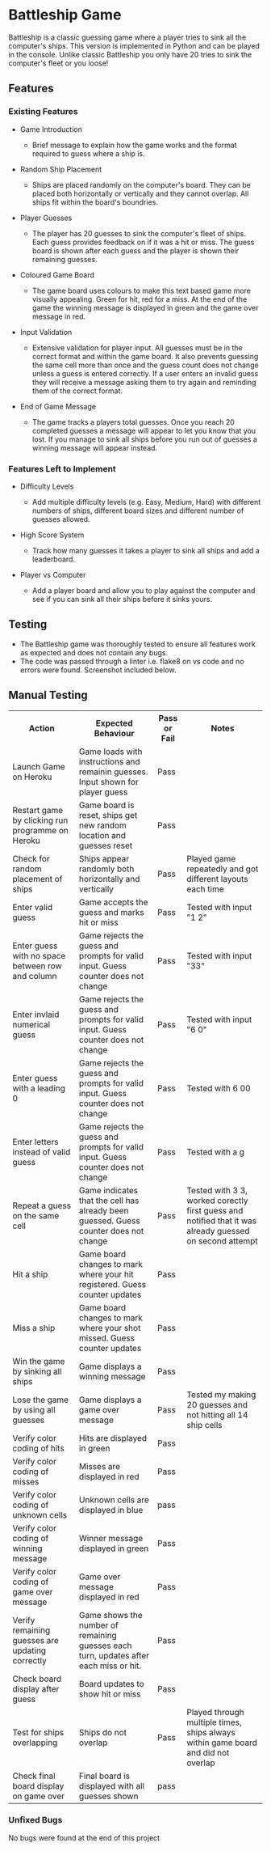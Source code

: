 # Battleship Game

Battleship is a classic guessing game where a player tries to sink all the computer's ships. This version is implemented in Python and can be played in the console. Unlike classic Battleship you only have 20 tries to sink the computer's fleet or you loose!

## Features

### Existing Features

- Game Introduction
    - Brief message to explain how the game works and the format required to guess where a ship is.

- Random Ship Placement
    - Ships are placed randomly on the computer's board. They can be placed both horizontally or vertically and they cannot overlap. All ships fit within the board's boundries.

- Player Guesses
    - The player has 20 guesses to sink the computer's fleet of ships. Each guess provides feedback on if it was a hit or miss. The guess board is shown after each guess and the player is shown their remaining guesses.

- Coloured Game Board
    - The game board uses colours to make this text based game more visually appealing. Green for hit, red for a miss. At the end of the game the winning message is displayed in green and the game over message in red.

- Input Validation
    - Extensive validation for player input. All guesses must be in the correct format and within the game board. It also prevents guessing the same cell more than once and the guess count does not change unless a guess is entered correctly. If a user enters an invalid guess they will receive a message asking them to try again and reminding them of the correct format.

- End of Game Message
    - The game tracks a players total guesses. Once you reach 20 completed guesses a message will appear to let you know that you lost. If you manage to sink all ships before you run out of guesses a winning message will appear instead.

### Features Left to Implement
 - Difficulty Levels
    -  Add multiple difficulty levels (e.g. Easy, Medium, Hard) with different numbers of ships, different board sizes and different number of guesses allowed.

 - High Score System
    - Track how many guesses it takes a player to sink all ships and add a leaderboard.

 - Player vs Computer
    - Add a player board and allow you to play against the computer and see if you can sink all their ships before it sinks yours.

## Testing
  -  The Battleship game was thoroughly tested to ensure all features work as expected and does not contain any bugs. 
  - The code was passed through a linter i.e. flake8 on vs code and no errors were found. Screenshot included below.

## Manual Testing

<table>
  <tr>
        <th>Action</th>
        <th>Expected Behaviour</th>
        <th>Pass or Fail</th>
        <th>Notes</th>
  </tr>
    <tr>
        <td>Launch Game on Heroku</td>
        <td>Game loads with instructions and remainin guesses. Input shown for player guess</td>
        <td>Pass</td>
        <td></td>
  </tr>
      <tr>
        <td>Restart game by clicking run programme on Heroku</td>
        <td>Game board is reset, ships get new random location and guesses reset</td>
        <td>Pass</td>
        <td></td>
  </tr>
    <tr>
        <td>Check for random placement of ships</td>
        <td>Ships appear randomly both horizontally and vertically</td>
        <td>Pass</td>
        <td>Played game repeatedly and got different layouts each time</td>
  </tr>
  <tr>
        <td>Enter valid guess</td>
        <td>Game accepts the guess and marks hit or miss</td>
        <td>Pass</td>
        <td>Tested with input "1 2"</td>
  </tr>
    <tr>
        <td>Enter guess with no space between row and column</td>
        <td>Game rejects the guess and prompts for valid input. Guess counter does not change</td>
        <td>Pass</td>
        <td>Tested with input "33"</td>
  </tr>
  <tr>
        <td>Enter invlaid numerical guess</td>
        <td>Game rejects the guess and prompts for valid input. Guess counter does not change</td>
        <td>Pass</td>
        <td>Tested with input "6 0"</td>
  </tr>
  <tr>
        <td>Enter guess with a leading 0</td>
        <td>Game rejects the guess and prompts for valid input. Guess counter does not change</td>
        <td>Pass</td>
        <td>Tested with 6 00</td>
  </tr>
  <tr>
        <td>Enter letters instead of valid guess</td>
        <td>Game rejects the guess and prompts for valid input. Guess counter does not change</td>
        <td>Pass</td>
        <td>Tested with a g</td>
  </tr>
  <tr>
        <td>Repeat a guess on the same cell</td>
        <td>Game indicates that the cell has already been guessed. Guess counter does not change</td>
        <td>Pass</td>
        <td>Tested with 3 3, worked corectly first guess and notified that it was already guessed on second attempt</td>
  </tr>
  <tr>
        <td>Hit a ship</td>
        <td>Game board changes to mark where your hit registered. Guess counter updates</td>
        <td>Pass</td>
        <td></td>
  </tr>
    <tr>
        <td>Miss a ship</td>
        <td>Game board changes to mark where your shot missed. Guess counter updates</td>
        <td>Pass</td>
        <td></td>
  </tr>
  <tr>
        <td>Win the game by sinking all ships</td>
        <td>Game displays a winning message</td>
        <td>Pass</td>
        <td></td>
  </tr>
  <tr>
        <td>Lose the game by using all guesses</td>
        <td>Game displays a game over message</td>
        <td>Pass</td>
        <td>Tested my making 20 guesses and not hitting all 14 ship cells</td>
  </tr>
  <tr>
        <td>Verify color coding of hits</td>
        <td>Hits are displayed in green</td>
        <td>Pass</td>
        <td></td>
  </tr>
  <tr>
        <td>Verify color coding of misses</td>
        <td>Misses are displayed in red</td>
        <td>Pass</td>
        <td></td>
  </tr>
  <tr>
        <td>Verify color coding of unknown cells</td>
        <td>Unknown cells are displayed in blue</td>
        <td>pass</td>
        <td></td>
  </tr>
  <tr>
        <td>Verify color coding of winning message</td>
        <td>Winner message displayed in green</td>
        <td>Pass</td>
        <td></td>
  </tr>
  <tr>
        <td>Verify color coding of game over message</td>
        <td>Game over message displayed in red</td>
        <td>Pass</td>
        <td></td>
  </tr>
  <tr>
        <td>Verify remaining guesses are updating correctly</td>
        <td>Game shows the number of remaining guesses each turn, updates after each miss or hit.</td>
        <td>Pass</td>
        <td></td>
  </tr>
  <tr>
        <td>Check board display after guess</td>
        <td>Board updates to show hit or miss</td>
        <td>Pass</td>
        <td></td>
  </tr>
  <tr>
        <td>Test for ships overlapping</td>
        <td>Ships do not overlap</td>
        <td>Pass</td>
        <td>Played through multiple times, ships always within game board and did not overlap</td>
  </tr>
  <tr>
        <td>Check final board display on game over</td>
        <td>Final board is displayed with all guesses shown</td>
        <td>pass</td>
        <td></td>
  </tr>
</table>

### Unfixed Bugs

No bugs were found at the end of this project


